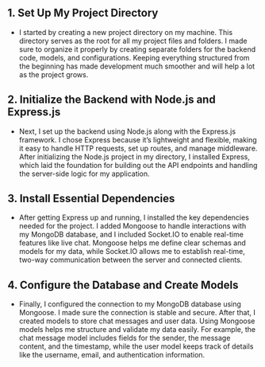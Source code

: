 ## 1. Set Up My Project Directory
- I started by creating a new project directory on my machine. This directory serves as the root for all my project files and folders. I made sure to organize it properly by creating separate folders for the backend code, models, and configurations. Keeping everything structured from the beginning has made development much smoother and will help a lot as the project grows.

## 2. Initialize the Backend with Node.js and Express.js
- Next, I set up the backend using Node.js along with the Express.js framework. I chose Express because it’s lightweight and flexible, making it easy to handle HTTP requests, set up routes, and manage middleware. After initializing the Node.js project in my directory, I installed Express, which laid the foundation for building out the API endpoints and handling the server-side logic for my application.

## 3. Install Essential Dependencies
- After getting Express up and running, I installed the key dependencies needed for the project. I added Mongoose to handle interactions with my MongoDB database, and I included Socket.IO to enable real-time features like live chat. Mongoose helps me define clear schemas and models for my data, while Socket.IO allows me to establish real-time, two-way communication between the server and connected clients.

## 4. Configure the Database and Create Models
- Finally, I configured the connection to my MongoDB database using Mongoose. I made sure the connection is stable and secure. After that, I created models to store chat messages and user data. Using Mongoose models helps me structure and validate my data easily. For example, the chat message model includes fields for the sender, the message content, and the timestamp, while the user model keeps track of details like the username, email, and authentication information.
